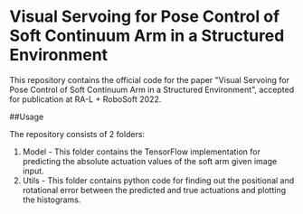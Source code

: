 # Visual Servoing for Pose Control of Soft Continuum Arm in a Structured Environment

This repository contains the official code for the paper "Visual Servoing for Pose Control of Soft Continuum Arm in a Structured Environment", accepted for publication at RA-L + RoboSoft 2022.

##Usage

The repository consists of 2 folders:
  1. Model - This folder contains the TensorFlow implementation for predicting the absolute actuation values of the soft arm given image input.
  2. Utils - This folder contains python code for finding out the positional and rotational error between the predicted and true actuations and plotting the histograms. 
  
